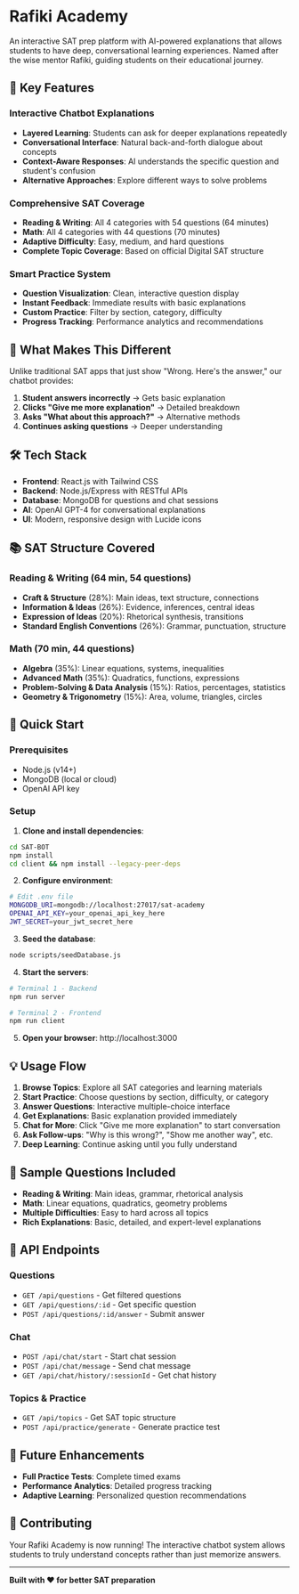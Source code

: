 # Rafiki Academy

An interactive SAT prep platform with AI-powered explanations that allows students to have deep, conversational learning experiences. Named after the wise mentor Rafiki, guiding students on their educational journey.

## 🚀 Key Features

### **Interactive Chatbot Explanations**
- **Layered Learning**: Students can ask for deeper explanations repeatedly
- **Conversational Interface**: Natural back-and-forth dialogue about concepts
- **Context-Aware Responses**: AI understands the specific question and student's confusion
- **Alternative Approaches**: Explore different ways to solve problems

### **Comprehensive SAT Coverage**
- **Reading & Writing**: All 4 categories with 54 questions (64 minutes)
- **Math**: All 4 categories with 44 questions (70 minutes)
- **Adaptive Difficulty**: Easy, medium, and hard questions
- **Complete Topic Coverage**: Based on official Digital SAT structure

### **Smart Practice System**
- **Question Visualization**: Clean, interactive question display
- **Instant Feedback**: Immediate results with basic explanations
- **Custom Practice**: Filter by section, category, difficulty
- **Progress Tracking**: Performance analytics and recommendations

## 🎯 What Makes This Different

Unlike traditional SAT apps that just show "Wrong. Here's the answer," our chatbot provides:

1. **Student answers incorrectly** → Gets basic explanation
2. **Clicks "Give me more explanation"** → Detailed breakdown
3. **Asks "What about this approach?"** → Alternative methods
4. **Continues asking questions** → Deeper understanding

## 🛠 Tech Stack

- **Frontend**: React.js with Tailwind CSS
- **Backend**: Node.js/Express with RESTful APIs
- **Database**: MongoDB for questions and chat sessions
- **AI**: OpenAI GPT-4 for conversational explanations
- **UI**: Modern, responsive design with Lucide icons

## 📚 SAT Structure Covered

### Reading & Writing (64 min, 54 questions)
- **Craft & Structure** (28%): Main ideas, text structure, connections
- **Information & Ideas** (26%): Evidence, inferences, central ideas
- **Expression of Ideas** (20%): Rhetorical synthesis, transitions
- **Standard English Conventions** (26%): Grammar, punctuation, structure

### Math (70 min, 44 questions)
- **Algebra** (35%): Linear equations, systems, inequalities
- **Advanced Math** (35%): Quadratics, functions, expressions
- **Problem-Solving & Data Analysis** (15%): Ratios, percentages, statistics
- **Geometry & Trigonometry** (15%): Area, volume, triangles, circles

## 🚀 Quick Start

### Prerequisites
- Node.js (v14+)
- MongoDB (local or cloud)
- OpenAI API key

### Setup

1. **Clone and install dependencies**:
```bash
cd SAT-BOT
npm install
cd client && npm install --legacy-peer-deps
```

2. **Configure environment**:
```bash
# Edit .env file
MONGODB_URI=mongodb://localhost:27017/sat-academy
OPENAI_API_KEY=your_openai_api_key_here
JWT_SECRET=your_jwt_secret_here
```

3. **Seed the database**:
```bash
node scripts/seedDatabase.js
```

4. **Start the servers**:
```bash
# Terminal 1 - Backend
npm run server

# Terminal 2 - Frontend  
npm run client
```

5. **Open your browser**: http://localhost:3000

## 💡 Usage Flow

1. **Browse Topics**: Explore all SAT categories and learning materials
2. **Start Practice**: Choose questions by section, difficulty, or category
3. **Answer Questions**: Interactive multiple-choice interface
4. **Get Explanations**: Basic explanation provided immediately
5. **Chat for More**: Click "Give me more explanation" to start conversation
6. **Ask Follow-ups**: "Why is this wrong?", "Show me another way", etc.
7. **Deep Learning**: Continue asking until you fully understand

## 🎨 Sample Questions Included

- **Reading & Writing**: Main ideas, grammar, rhetorical analysis
- **Math**: Linear equations, quadratics, geometry problems
- **Multiple Difficulties**: Easy to hard across all topics
- **Rich Explanations**: Basic, detailed, and expert-level explanations

## 🔧 API Endpoints

### Questions
- `GET /api/questions` - Get filtered questions
- `GET /api/questions/:id` - Get specific question
- `POST /api/questions/:id/answer` - Submit answer

### Chat
- `POST /api/chat/start` - Start chat session
- `POST /api/chat/message` - Send chat message
- `GET /api/chat/history/:sessionId` - Get chat history

### Topics & Practice
- `GET /api/topics` - Get SAT topic structure
- `POST /api/practice/generate` - Generate practice test

## 🎯 Future Enhancements

- **Full Practice Tests**: Complete timed exams
- **Performance Analytics**: Detailed progress tracking
- **Adaptive Learning**: Personalized question recommendations

## 🤝 Contributing

Your Rafiki Academy is now running! The interactive chatbot system allows students to truly understand concepts rather than just memorize answers.

---

**Built with ❤️ for better SAT preparation**
